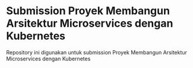 # Submission Proyek Membangun Arsitektur Microservices dengan Kubernetes

Repository ini digunakan untuk submission Proyek Membangun Arsitektur Microservices dengan Kubernetes
